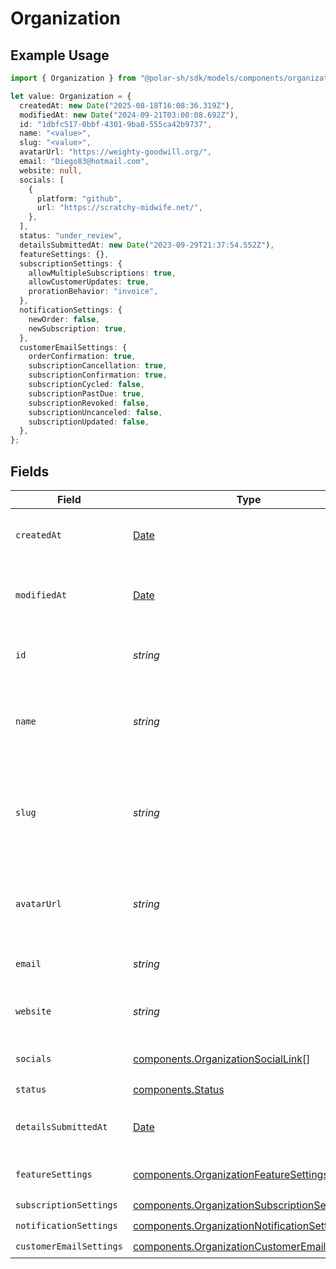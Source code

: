 # Organization

## Example Usage

```typescript
import { Organization } from "@polar-sh/sdk/models/components/organization.js";

let value: Organization = {
  createdAt: new Date("2025-08-18T16:08:36.319Z"),
  modifiedAt: new Date("2024-09-21T03:00:08.692Z"),
  id: "1dbfc517-0bbf-4301-9ba8-555ca42b9737",
  name: "<value>",
  slug: "<value>",
  avatarUrl: "https://weighty-goodwill.org/",
  email: "Diego83@hotmail.com",
  website: null,
  socials: [
    {
      platform: "github",
      url: "https://scratchy-midwife.net/",
    },
  ],
  status: "under_review",
  detailsSubmittedAt: new Date("2023-09-29T21:37:54.552Z"),
  featureSettings: {},
  subscriptionSettings: {
    allowMultipleSubscriptions: true,
    allowCustomerUpdates: true,
    prorationBehavior: "invoice",
  },
  notificationSettings: {
    newOrder: false,
    newSubscription: true,
  },
  customerEmailSettings: {
    orderConfirmation: true,
    subscriptionCancellation: true,
    subscriptionConfirmation: true,
    subscriptionCycled: false,
    subscriptionPastDue: true,
    subscriptionRevoked: false,
    subscriptionUncanceled: false,
    subscriptionUpdated: false,
  },
};
```

## Fields

| Field                                                                                                        | Type                                                                                                         | Required                                                                                                     | Description                                                                                                  | Example                                                                                                      |
| ------------------------------------------------------------------------------------------------------------ | ------------------------------------------------------------------------------------------------------------ | ------------------------------------------------------------------------------------------------------------ | ------------------------------------------------------------------------------------------------------------ | ------------------------------------------------------------------------------------------------------------ |
| `createdAt`                                                                                                  | [Date](https://developer.mozilla.org/en-US/docs/Web/JavaScript/Reference/Global_Objects/Date)                | :heavy_check_mark:                                                                                           | Creation timestamp of the object.                                                                            |                                                                                                              |
| `modifiedAt`                                                                                                 | [Date](https://developer.mozilla.org/en-US/docs/Web/JavaScript/Reference/Global_Objects/Date)                | :heavy_check_mark:                                                                                           | Last modification timestamp of the object.                                                                   |                                                                                                              |
| `id`                                                                                                         | *string*                                                                                                     | :heavy_check_mark:                                                                                           | The organization ID.                                                                                         | 1dbfc517-0bbf-4301-9ba8-555ca42b9737                                                                         |
| `name`                                                                                                       | *string*                                                                                                     | :heavy_check_mark:                                                                                           | Organization name shown in checkout, customer portal, emails etc.                                            |                                                                                                              |
| `slug`                                                                                                       | *string*                                                                                                     | :heavy_check_mark:                                                                                           | Unique organization slug in checkout, customer portal and credit card statements.                            |                                                                                                              |
| `avatarUrl`                                                                                                  | *string*                                                                                                     | :heavy_check_mark:                                                                                           | Avatar URL shown in checkout, customer portal, emails etc.                                                   |                                                                                                              |
| `email`                                                                                                      | *string*                                                                                                     | :heavy_check_mark:                                                                                           | Public support email.                                                                                        |                                                                                                              |
| `website`                                                                                                    | *string*                                                                                                     | :heavy_check_mark:                                                                                           | Official website of the organization.                                                                        |                                                                                                              |
| `socials`                                                                                                    | [components.OrganizationSocialLink](../../models/components/organizationsociallink.md)[]                     | :heavy_check_mark:                                                                                           | Links to social profiles.                                                                                    |                                                                                                              |
| `status`                                                                                                     | [components.Status](../../models/components/status.md)                                                       | :heavy_check_mark:                                                                                           | N/A                                                                                                          |                                                                                                              |
| `detailsSubmittedAt`                                                                                         | [Date](https://developer.mozilla.org/en-US/docs/Web/JavaScript/Reference/Global_Objects/Date)                | :heavy_check_mark:                                                                                           | When the business details were submitted.                                                                    |                                                                                                              |
| `featureSettings`                                                                                            | [components.OrganizationFeatureSettings](../../models/components/organizationfeaturesettings.md)             | :heavy_check_mark:                                                                                           | Organization feature settings                                                                                |                                                                                                              |
| `subscriptionSettings`                                                                                       | [components.OrganizationSubscriptionSettings](../../models/components/organizationsubscriptionsettings.md)   | :heavy_check_mark:                                                                                           | N/A                                                                                                          |                                                                                                              |
| `notificationSettings`                                                                                       | [components.OrganizationNotificationSettings](../../models/components/organizationnotificationsettings.md)   | :heavy_check_mark:                                                                                           | N/A                                                                                                          |                                                                                                              |
| `customerEmailSettings`                                                                                      | [components.OrganizationCustomerEmailSettings](../../models/components/organizationcustomeremailsettings.md) | :heavy_check_mark:                                                                                           | N/A                                                                                                          |                                                                                                              |